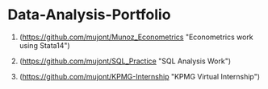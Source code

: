 # Data-Analysis-Portfolio

1. (https://github.com/mujont/Munoz_Econometrics "Econometrics work using Stata14")

2. (https://github.com/mujont/SQL_Practice "SQL Analysis Work")

3. (https://github.com/mujont/KPMG-Internship "KPMG Virtual Internship")
